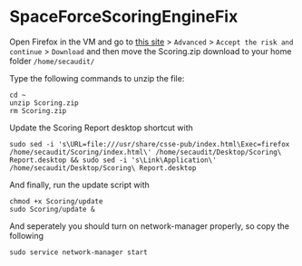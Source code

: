 # SpaceForceScoringEngineFix

Open Firefox in the VM and go to [this site](https://download1500.mediafire.com/4bmebz9w73pgALKwk_Txf26npPcItlnAYrGqXh0JT2XqRY0MTrYA6-HQVNFMrbx0S7F53sUAp5msmX2hoDlGEQithyhCaEvPfiKGZC5OSCj-bozvLVxA5-2rQYul_pGnCe9_MK738T4mqwyibEItZ0Pp1aH5_p7xzRZgFT_s9ary/kd25z8fmcgcbsec/Scoring.zip) > `Advanced` > `Accept the risk and continue` > `Download` and then move the Scoring.zip download to your home folder `/home/secaudit/`

Type the following commands to unzip the file:
```
cd ~
unzip Scoring.zip
rm Scoring.zip
```

Update the Scoring Report desktop shortcut with
```
sudo sed -i 's\URL=file:///usr/share/csse-pub/index.html\Exec=firefox /home/secaudit/Scoring/index.html\' /home/secaudit/Desktop/Scoring\ Report.desktop && sudo sed -i 's\Link\Application\' /home/secaudit/Desktop/Scoring\ Report.desktop
```

And finally, run the update script with
```
chmod +x Scoring/update
sudo Scoring/update &
```

And seperately you should turn on network-manager properly, so copy the following
```
sudo service network-manager start
```
